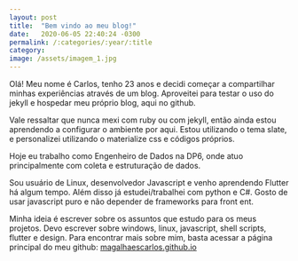 ```yaml
---
layout: post
title:  "Bem vindo ao meu blog!"
date:   2020-06-05 22:40:24 -0300
permalink: /:categories/:year/:title
category: 
image: /assets/imagem_1.jpg
---
```


Olá! 
Meu nome é Carlos, tenho 23 anos e decidi começar a compartilhar minhas experiências através de um blog.
Aproveitei para testar o uso do jekyll e hospedar meu próprio blog, aqui no github. 

Vale ressaltar que nunca mexi com ruby ou com jekyll, então ainda estou aprendendo a configurar o ambiente por aqui. Estou utilizando o tema slate, e personalizei utilizando o materialize css e códigos próprios. 

Hoje eu trabalho como Engenheiro de Dados na DP6, onde atuo principalmente com coleta e estruturação de dados.

Sou usuário de Linux, desenvolvedor Javascript e venho aprendendo Flutter há algum tempo. Além disso já estudei/trabalhei com python e C#. Gosto de usar javascript puro e não depender de frameworks para front ent.  

Minha ideia é escrever sobre os assuntos que estudo para os meus projetos. Devo escrever sobre windows, linux, javascript, shell scripts, flutter e design. Para encontrar mais sobre mim, basta acessar a página principal do meu github: [magalhaescarlos.github.io](https://magalhaescarlos.github.io)